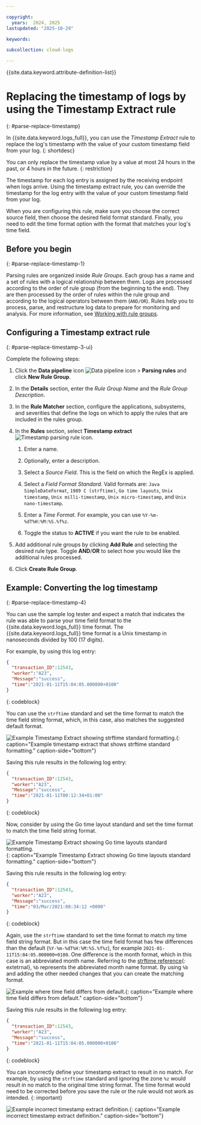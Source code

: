```yaml
---

copyright:
  years:  2024, 2025
lastupdated: "2025-10-29"

keywords:

subcollection: cloud-logs

---
```


{{site.data.keyword.attribute-definition-list}}


# Replacing the timestamp of logs by using the Timestamp Extract rule
{: #parse-replace-timestamp}

In {{site.data.keyword.logs_full}}, you can use the *Timestamp Extract* rule to replace the log's timestamp with the value of your custom timestamp field from your log.
{: shortdesc}

You can only replace the timestamp value by a value at most 24 hours in the past, or 4 hours in the future.
{: restriction}

The timestamp for each log entry is assigned by the receiving endpoint when logs arrive. Using the timestamp extract rule, you can override the timestamp for the log entry with the value of your custom timestamp field from your log.

When you are configuring this rule, make sure you choose the correct source field, then choose the desired field format standard. Finally, you need to edit the time format option with the format that matches your log's time field.


## Before you begin
{: #parse-replace-timestamp-1}

Parsing rules are organized inside *Rule Groups*. Each group has a name and a set of rules with a logical relationship between them. Logs are processed according to the order of rule group (from the beginning to the end). They are then processed by the order of rules within the rule group and according to the logical operators between them (`AND/OR`). Rules help you to process, parse, and restructure log data to prepare for monitoring and analysis. For more information, see [Working with rule groups](/docs/cloud-logs?topic=cloud-logs-rules_groups).


## Configuring a Timestamp extract rule
{: #parse-replace-timestamp-3-ui}

Complete the following steps:

1. Click the **Data pipeline** icon ![Data pipeline icon](/icons/data-pipeline.svg "Data pipeline") > **Parsing rules** and click **New Rule Group**.

2. In the **Details** section, enter the *Rule Group Name* and the *Rule Group Description*.

3. In the **Rule Matcher** section, configure the applications, subsystems, and severities that define the logs on which to apply the rules that are included in the rules group.

4. In the **Rules** section, select **Timestamp extract** ![Timestamp parsing rule icon](/icons/Timestamp.svg "Timestamp").

    1. Enter a name.

    2. Optionally, enter a description.

    3. Select a *Source Field*. This is the field on which the RegEx is applied.

    4. Select a *Field Format Standard*. Valid formats are: `Java SimpleDateFormat`, `1989 C (strftime)`, `Go time layouts`, `Unix timestamp`, `Unix milli-timestamp`, `Unix micro-timestamp`, and `Unix nano-timestamp`.

    5. Enter a *Time Format*. For example, you can use `%Y-%m-%dT%H:%M:%S.%f%z`.

    6. Toggle the status to **ACTIVE** if you want the rule to be enabled.

5. Add additional rule groups by clicking **Add Rule** and selecting the desired rule type. Toggle **AND**/**OR** to select how you would like the additional rules processed.

6. Click **Create Rule Group**.




## Example: Converting the log timestamp
{: #parse-replace-timestamp-4}


You can use the sample log tester and expect a match that indicates the rule was able to parse your time field format to the {{site.data.keyword.logs_full}} time format. The {{site.data.keyword.logs_full}} time format is a Unix timestamp in nanoseconds divided by 100 (17 digits).

For example, by using this log entry:

```json
{
  "transaction_ID":12543,
  "worker":"A23",
  "Message":"success",
  "time":"2021-01-11T15:04:05.000000+0100"
}
```
{: codeblock}

You can use the `strftime` standard and set the time format to match the time field string format, which, in this case, also matches the suggested default format.

![Example Timestamp Extract showing `strftime` standard formatting.](images/strftime-valid-700x361.png "Example Timestamp Extract showing `strftime` standard formatting."){: caption="Example timestamp extract that shows strftime standard formatting." caption-side="bottom"}

Saving this rule results in the following log entry:

```json
{
  "transaction_ID":12543,
  "worker":"A23",
  "Message":"success",
  "time":"2021-01-11T00:12:34+01:00"
}
```
{: codeblock}

Now, consider by using the Go time layout standard and set the time format to match the time field string format.

![Example Timestamp Extract showing Go time layouts standard formatting.](images/golang-valid-700x350.png "Example Timestamp Extract showing Go time layouts standard formatting."){: caption="Example Timestamp Extract showing Go time layouts standard formatting." caption-side="bottom"}

Saving this rule results in the following log entry:

```json
{
  "transaction_ID":12543,
  "worker":"A23",
  "Message":"success",
  "time":"03/Mar/2021:08:34:12 +0000"
}
```
{: codeblock}

Again, use the `strftime` standard to set the time format to match my time field string format. But in this case the time field format has few differences than the default (`%Y-%m-%dT%H:%M:%S.%f%z`), for example `2021-01-11T15:04:05.000000+0100`. One difference is the month format, which in this case is an abbreviated month name. Referring to the [strftime reference](https://strftime.org/){: extetrnal}, `%b` represents the abbreviated month name format. By using `%b` and adding the other needed changes that you can create the matching format.

![Example where time field differs from default.](images/Screen-Shot-2021-03-03-at-11-06-56-700x323.png "Example where time field differs from default."){: caption="Example where time field differs from default." caption-side="bottom"}

Saving this rule results in the following log entry:

```json
{
  "transaction_ID":12543,
  "worker":"A23",
  "Message":"success",
  "time":"2021-01-11T15:04:05.000000+0100"
}
```
{: codeblock}

You can incorrectly define your timestamp extract to result in no match. For example, by using the `strftime` standard and ignoring the zone `%z` would result in no match to the original time string format. The time format would need to be corrected before you save the rule or the rule would not work as intended.
{: important}

![Example incorrect timestamp extract definition.](images/strftime-not-valid-700x362.png "Example incorrect timestamp extract definition."){: caption="Example incorrect timestamp extract definition." caption-side="bottom"}
